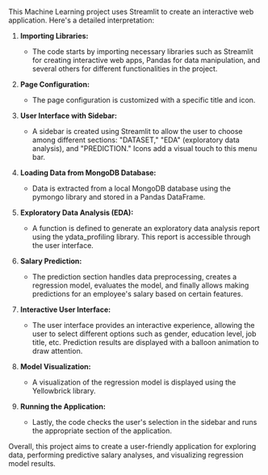 This Machine Learning project uses Streamlit to create an interactive web application. Here's a detailed interpretation:

1. **Importing Libraries:**
   - The code starts by importing necessary libraries such as Streamlit for creating interactive web apps, Pandas for data manipulation, and several others for different functionalities in the project.

2. **Page Configuration:**
   - The page configuration is customized with a specific title and icon.

3. **User Interface with Sidebar:**
   - A sidebar is created using Streamlit to allow the user to choose among different sections: "DATASET," "EDA" (exploratory data analysis), and "PREDICTION." Icons add a visual touch to this menu bar.

4. **Loading Data from MongoDB Database:**
   - Data is extracted from a local MongoDB database using the pymongo library and stored in a Pandas DataFrame.

5. **Exploratory Data Analysis (EDA):**
   - A function is defined to generate an exploratory data analysis report using the ydata_profiling library. This report is accessible through the user interface.

6. **Salary Prediction:**
   - The prediction section handles data preprocessing, creates a regression model, evaluates the model, and finally allows making predictions for an employee's salary based on certain features.

7. **Interactive User Interface:**
   - The user interface provides an interactive experience, allowing the user to select different options such as gender, education level, job title, etc. Prediction results are displayed with a balloon animation to draw attention.

8. **Model Visualization:**
   - A visualization of the regression model is displayed using the Yellowbrick library.

9. **Running the Application:**
   - Lastly, the code checks the user's selection in the sidebar and runs the appropriate section of the application.

Overall, this project aims to create a user-friendly application for exploring data, performing predictive salary analyses, and visualizing regression model results.
